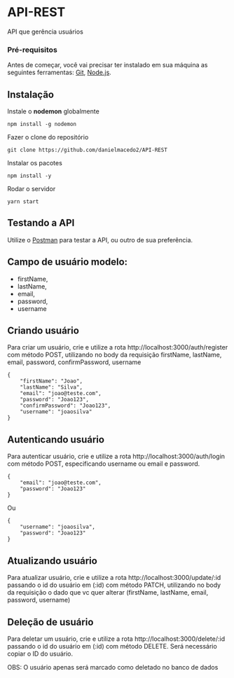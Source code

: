 # API-REST
API que gerência usuários

### Pré-requisitos

Antes de começar, você vai precisar ter instalado em sua máquina as seguintes ferramentas:
[Git](https://git-scm.com), [Node.js](https://nodejs.org/en/).

## Instalação

Instale o **nodemon** globalmente

```
npm install -g nodemon
```

Fazer o clone do repositório

```
git clone https://github.com/danielmacedo2/API-REST
```

Instalar os pacotes

```
npm install -y
```

Rodar o servidor

```
yarn start
```

## Testando a API

Utilize o [Postman](https://www.postman.com/) para testar a API, ou outro de sua preferência.

## Campo de usuário modelo:
+ firstName,
+ lastName,
+ email,
+ password,
+ username

## Criando usuário

Para criar um usuário, crie e utilize a rota http://localhost:3000/auth/register com método POST, utilizando no body da requisição firstName, lastName, email, password, confirmPassword, username

```
{
    "firstName": "Joao",
    "lastName": "Silva",
    "email": "joao@teste.com",
    "password": "Joao123",
    "confirmPassword": "Joao123",
    "username": "joaosilva"
}
```

## Autenticando usuário

Para autenticar usuário, crie e utilize a rota http://localhost:3000/auth/login com método POST, especificando username ou email e password.

```
{
    "email": "joao@teste.com",
    "password": "Joao123"
}
```

Ou

```
{
    "username": "joaosilva",
    "password": "Joao123"
}
```

## Atualizando usuário

Para atualizar usuário, crie e utilize a rota http://localhost:3000/update/:id passando o id do usuário em (:id) com método PATCH, utilizando no body da requisição o dado que vc quer alterar (firstName, lastName, email, password, username)

## Deleção de usuário

Para deletar um usuário, crie e utilize a rota http://localhost:3000/delete/:id passando o id do usuário em (:id) com método DELETE. Será necessário copiar o ID do usuário.

OBS: O usuário apenas será marcado como deletado no banco de dados
